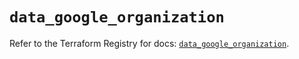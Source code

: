 # `data_google_organization`

Refer to the Terraform Registry for docs: [`data_google_organization`](https://registry.terraform.io/providers/hashicorp/google/6.18.1/docs/data-sources/organization).
